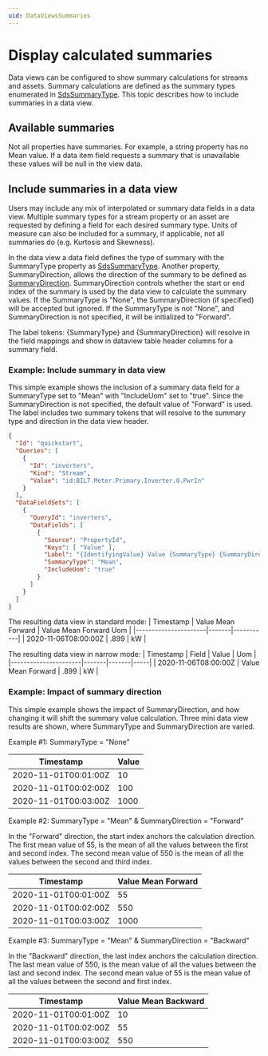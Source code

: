 ```yaml
---
uid: DataViewsSummaries
---
```


# Display calculated summaries

Data views can be configured to show summary calculations for streams and assets.  Summary calculations are defined as the summary types enumerated in [SdsSummaryType](xref:sds-stream-data#list-summaries). This topic describes how to include summaries in a data view. 

## Available summaries
Not all properties have summaries. For example, a string property has no Mean value. If a data item field requests a summary that is unavailable these values will be null in the view data.  

## Include summaries in a data view
Users may include any mix of interpolated or summary data fields in a data view. Multiple summary types for a stream property or an asset are requested by defining a field for each desired summary type. Units of measure can also be included for a summary, if applicable, not all summaries do (e.g. Kurtosis and Skewness).

In the data view a data field defines the type of summary with the SummaryType property as [SdsSummaryType](xref:sds-stream-data#list-summaries). Another property, SummaryDirection, allows the direction of the summary to be defined as [SummaryDirection](xref:ResolvedDataView#summarydirection-enumeration). SummaryDirection controls whether the start or end index of the summary is used by the data view to calculate the summary values.
If the SummaryType is "None", the SummaryDirection (if specified) will be accepted but ignored. If the SummaryType is not "None", and SummaryDirection is not specified, it will be initialized to "Forward". 

The label tokens: \{SummaryType\} and \{SummaryDirection\} will resolve in the field mappings and show in dataview table header columns for a summary field.

### Example: Include summary in data view
This simple example shows the inclusion of a summary data field for a SummaryType set to "Mean" with "IncludeUom" set to "true". Since the SummaryDirection is not specified, the default value of "Forward" is used. The label includes two summary tokens that will resolve to the summary type and direction in the data view header.
```json
{
  "Id": "quickstart",
  "Queries": [
    { 
      "Id": "inverters",
      "Kind": "Stream",
      "Value": "id:BILT.Meter.Primary.Inverter.0.PwrIn"
    }
  ],
  "DataFieldSets": [
    {
      "QueryId": "inverters",
      "DataFields": [
        {
          "Source": "PropertyId",
          "Keys": [ "Value" ],
          "Label": "{IdentifyingValue} Value {SummaryType} {SummaryDirection}",
          "SummaryType": "Mean",
          "IncludeUom": "true"
        }
      ]
    }
  ]
}
```
The resulting data view in standard mode:
| Timestamp            | Value Mean Forward | Value Mean Forward Uom |
|----------------------|-------|-----------|
| 2020-11-06T08:00:00Z | .899  | kW        |

The resulting data view in narrow mode:
| Timestamp            | Field | Value | Uom |
|----------------------|-------|-------|-----|
| 2020-11-06T08:00:00Z |  Value Mean Forward | .899  | kW  |

### Example: Impact of summary direction

This simple example shows the impact of SummaryDirection, and how changing it will shift the summary value calculation. Three mini data view results are shown, where SummaryType and SummaryDirection are varied.

Example #1: SummaryType = "None"

| Timestamp            | Value | 
|----------------------|-------|
|2020-11-01T00:01:00Z  | 10    | 
|2020-11-01T00:02:00Z | 100  | 
|2020-11-01T00:03:00Z | 1000  |

Example #2: SummaryType = "Mean" & SummaryDirection = "Forward"

In the "Forward" direction, the start index anchors the calculation direction. The first mean value of 55, is the mean of all the values between the first and second index. The second mean value of 550 is the mean of all the values between the second and third index.

| Timestamp            | Value Mean Forward |
|----------------------|-------|
|2020-11-01T00:01:00Z  | 55    | 
|2020-11-01T00:02:00Z | 550  | 
|2020-11-01T00:03:00Z | 1000  |

Example #3: SummaryType = "Mean" & SummaryDirection = "Backward"

In the "Backward" direction, the last index anchors the calculation direction. The last mean value of 550, is the mean value of all the values between the last and second index. The second mean value of 55 is the mean value of all the values between the second and first index. 

| Timestamp            | Value Mean Backward |
|----------------------|-------|
|2020-11-01T00:01:00Z  | 10    | 
|2020-11-01T00:02:00Z | 55  | 
|2020-11-01T00:03:00Z | 550
